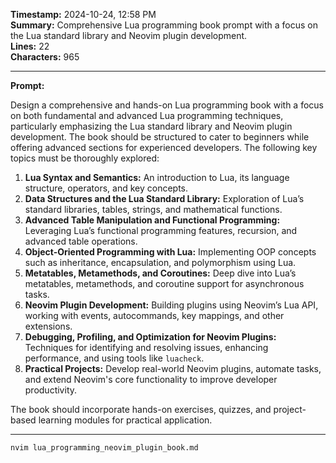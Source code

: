 **Timestamp:** 2024-10-24, 12:58 PM  
**Summary:** Comprehensive Lua programming book prompt with a focus on the Lua standard library and Neovim plugin development.  
**Lines:** 22  
**Characters:** 965  

---

**Prompt:**  

Design a comprehensive and hands-on Lua programming book with a focus on both fundamental and advanced Lua programming techniques, particularly emphasizing the Lua standard library and Neovim plugin development. The book should be structured to cater to beginners while offering advanced sections for experienced developers. The following key topics must be thoroughly explored:

1. **Lua Syntax and Semantics:** An introduction to Lua, its language structure, operators, and key concepts.
2. **Data Structures and the Lua Standard Library:** Exploration of Lua’s standard libraries, tables, strings, and mathematical functions.
3. **Advanced Table Manipulation and Functional Programming:** Leveraging Lua’s functional programming features, recursion, and advanced table operations.
4. **Object-Oriented Programming with Lua:** Implementing OOP concepts such as inheritance, encapsulation, and polymorphism using Lua.
5. **Metatables, Metamethods, and Coroutines:** Deep dive into Lua’s metatables, metamethods, and coroutine support for asynchronous tasks.
6. **Neovim Plugin Development:** Building plugins using Neovim’s Lua API, working with events, autocommands, key mappings, and other extensions.
7. **Debugging, Profiling, and Optimization for Neovim Plugins:** Techniques for identifying and resolving issues, enhancing performance, and using tools like `luacheck`.
8. **Practical Projects:** Develop real-world Neovim plugins, automate tasks, and extend Neovim's core functionality to improve developer productivity.

The book should incorporate hands-on exercises, quizzes, and project-based learning modules for practical application.

---

```bash
nvim lua_programming_neovim_plugin_book.md
```
